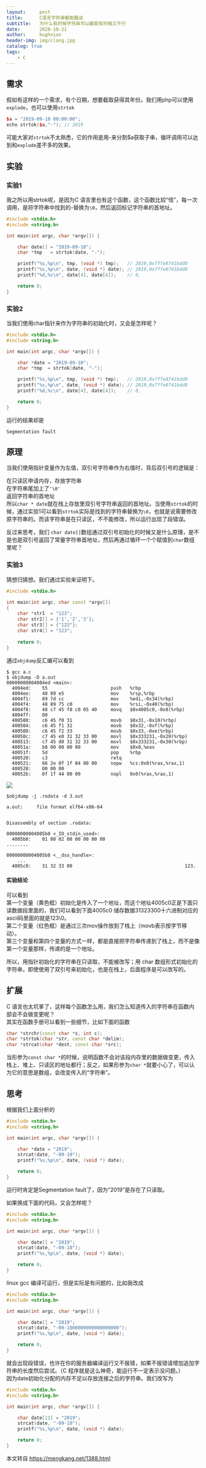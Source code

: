 ```yaml
---
layout:     post
title:      C语言字符串截取趣谈
subtitle:   为什么有时候字符串可以截取有时候又不行
date:       2020-10-21
author:     hughnian
header-img: img/clang.jpg
catalog: true
tags:
    - C
---
```


## 需求
假如有这样的一个需求，有个日期，想要截取获得其年份。我们用php可以使用`explode`，也可以使用`strtok`   

```cpp
$a = "2019-09-10 00:00:00";
echo strtok($a,"-"); // 2019
```

可能大家对`strtok`不太熟悉，它的作用是用-来分割$a获取子串，循环调用可以达到和`explode`差不多的效果。 

## 实验

### 实验1
我之所以用strtok呢，是因为C 语言里也有这个函数，这个函数比较“怪”，每一次调用，是将字符串中找到的-替换为`\0`，然后返回标记字符串的首地址。  

```cpp
#include <stdio.h>
#include <string.h>

int main(int argc, char *argv[]) {

    char date[] = "2019-09-10";
    char *tmp   = strtok(date, "-");

    printf("%s,%p\n", tmp, (void *) tmp);   // 2019,0x7ffe8741bdd0
    printf("%s,%p\n", date, (void *) date); // 2019,0x7ffe8741bdd0
    printf("%d,%c\n", date[4], date[4]);    // 0,

    return 0;
}
```

### 实验2
当我们使用char指针来作为字符串的初始化时，又会是怎样呢？  

```cpp
#include <stdio.h>
#include <string.h>

int main(int argc, char *argv[]) {

    char *date = "2019-09-10";
    char *tmp  = strtok(date, "-");

    printf("%s,%p\n", tmp, (void *) tmp);   // 2019,0x7ffe8741bdd0
    printf("%s,%p\n", date, (void *) date); // 2019,0x7ffe8741bdd0
    printf("%d,%c\n", date[4], date[4]);    // 0,

    return 0;
}
```

运行的结果却是   

```
Segmentation fault
```

## 原理
当我们使用指针变量作为左值，双引号字符串作为右值时，背后双引号的逻辑是：  

在只读区申请内存，存放字符串    
在字符串尾加上了`'\0'`   
返回字符串的首地址   
所以`char * date`就在栈上存放里双引号字符串返回的首地址。当使用`strtok`的时候，通过实验1可以看到`strtok`实际是找到的字符串替换为`\0`，也就是说需要修改原字符串的。而该字符串是在只读区，不不能修改，所以运行出现了段错误。  

反过来思考，我们 `char date[]`数组通过双引号初始化的时候又是什么原理，是不是也是双引号返回了常量字符串首地址，然后再通过循环一个个赋值到`char`数组里呢？  

### 实验3
猜想归猜想。我们通过实验来证明下。  

```cpp
#include <stdio.h>

int main(int argc, char const *argv[])
{
    char *str1  = "123";
    char str2[] = {'1','2','3'};
    char str3[] = {"123"};
    char str4[] = "123";
 
    return 0;
}
```

通过`objdump`反汇编可以看到  

```
$ gcc a.c
$ objdump -D a.out
00000000004004ed <main>:
  4004ed:    55                       push   %rbp
  4004ee:    48 89 e5                 mov    %rsp,%rbp
  4004f1:    89 7d cc                 mov    %edi,-0x34(%rbp)
  4004f4:    48 89 75 c0              mov    %rsi,-0x40(%rbp)
  4004f8:    48 c7 45 f8 c0 05 40     movq   $0x4005c0,-0x8(%rbp)
  4004ff:    00
  400500:    c6 45 f0 31              movb   $0x31,-0x10(%rbp)
  400504:    c6 45 f1 32              movb   $0x32,-0xf(%rbp)
  400508:    c6 45 f2 33              movb   $0x33,-0xe(%rbp)
  40050c:    c7 45 e0 31 32 33 00     movl   $0x333231,-0x20(%rbp)
  400513:    c7 45 d0 31 32 33 00     movl   $0x333231,-0x30(%rbp)
  40051a:    b8 00 00 00 00           mov    $0x0,%eax
  40051f:    5d                       pop    %rbp
  400520:    c3                       retq
  400521:    66 2e 0f 1f 84 00 00     nopw   %cs:0x0(%rax,%rax,1)
  400528:    00 00 00
  40052b:    0f 1f 44 00 00           nopl   0x0(%rax,%rax,1)
```

![](/img/1568022019213549.png)

```
$objdump -j .rodata -d 3.out

a.out:     file format elf64-x86-64


Disassembly of section .rodata:

00000000004005b0 <_IO_stdin_used>:
  4005b0:    01 00 02 00 00 00 00 00                             ........

00000000004005b8 <__dso_handle>:
    ...
  4005c0:    31 32 33 00                                         123.
```

#### 实验结论
可以看到  
第一个变量（黄色框）初始化是传入了一个地址，而这个地址4005c0正是下面只读数据段里面的，我们可以看到下面4005c0 储存数据31323300十六进制对应的ascii码里面的就是123\0。  
第二个变量（红色框）是通过三次mov操作放到了栈上（movb表示按字节移动）。   
第三个变量和第四个变量的方式一样，都是直接把字符串传递到了栈上，而不是像第一个变量那样，传递的是一个地址。  

所以，用指针初始化的字符串在只读取，不能被改写；用 char 数组形式初始化的字符串，即使使用了双引号来初始化，也是在栈上，后面程序是可以改写的。  

## 扩展
C 语言也太坑爹了，这样每个函数怎么用，我们怎么知道传入的字符串在函数内部会不会做变更呢？   
其实在函数手册可以看到一些细节，比如下面的函数  
```cpp
char *strchr(const char *s, int c);
char *strtok(char *str, const char *delim);
char *strcat(char *dest, const char *src);
```
当形参为`const char *`的时候，说明函数不会对该段内存里的数据做变更，传入栈上、堆上、只读区的地址都行；反之，如果形参为`char *`就要小心了，可以认为它的意思是数组，会改变传入的“字符串”。   

## 思考
根据我们上面分析的   

```cpp
#include <stdio.h>
#include <string.h>

int main(int argc, char *argv[]) {

    char *date = "2019";
    strcat(date, "-09-10");
    printf("%s,%p\n", date, (void *) date);

    return 0;
}
```

运行时肯定是Segmentation fault了，因为“2019”是存在了只读取。   

如果换成下面的代码，又会怎样呢？

```cpp
#include <stdio.h>
#include <string.h>

int main(int argc, char *argv[]) {

    char date[] = "2019";
    strcat(date, "-09-10");
    printf("%s,%p\n", date, (void *) date);

    return 0;
}
```
linux gcc 编译可运行，但是实际是有问题的，比如我改成

```cpp
#include <stdio.h>
#include <string.h>

int main(int argc, char *argv[]) {

    char date[] = "2019";
    strcat(date, "-09-1000000000000000000");
    printf("%s,%p\n", date, (void *) date);

    return 0;
}
```

就会出现段错误，也许在你的服务器编译运行又不报错，如果不报错请增加追加字符串的长度然后尝试。（C 程序就是这么神奇，能运行不一定表示没问题。）   
因为date初始化分配的内存不足以存放连接之后的字符串。我们改写为   

```cpp
#include <stdio.h>
#include <string.h>

int main(int argc, char *argv[]) {

    char date[11] = "2019";
    strcat(date, "-09-10");
    printf("%s,%p\n", date, (void *) date);

    return 0;
}
```

本文转自 https://mengkang.net/1388.html  
